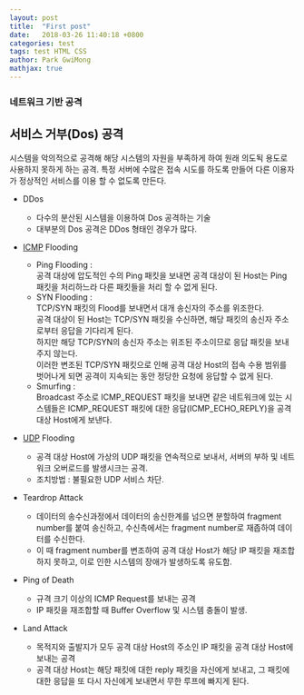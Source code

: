 ```yaml
---
layout: post
title:  "First post"
date:   2018-03-26 11:40:18 +0800
categories: test
tags: test HTML CSS
author: Park GwiMong
mathjax: true
---
```


### 네트워크 기반 공격


## 서비스 거부(Dos) 공격
시스템을 악의적으로 공격해 해당 시스템의 자원을 부족하게 하여 원래 의도됙 용도로 사용하지 못하게 하는 공격.
특정 서버에 수많은 접속 시도를 하도록 만들어 다른 이용자가 정상적인 서비스를 이용 할 수 없도록 만든다.

* DDos 
	+ 다수의 분산된 시스템을 이용하여 Dos 공격하는 기술
	+ 대부분의 Dos 공격은 DDos 형태인 경우가 많다.

* [ICMP](https://ko.wikipedia.org/wiki/ICMP) Flooding
	+ Ping Flooding : <br>
		공격 대상에 압도적인 수의 Ping 패킷을 보내면 공격 대상이 된 Host는 Ping 패킷을 처리하느라 다른 패킷들을 처리 할 수 없게 된다.
	+ SYN Flooding : <br>
		TCP/SYN 패킷의 Flood를 보내면서 대개 송신자의 주소를 위조한다.<br>
		공격 대상이 된 Host는 TCP/SYN 패킷을 수신하면, 해당 패킷의 송신자 주소로부터 응답을 기다리게 된다. <br>
		하지만 해당 TCP/SYN의 송신자 주소는 위조된 주소이므로 응답 패킷을 보내주지 않는다.<br>
		이러한 변조된 TCP/SYN 패킷으로 인해 공격 대상 Host의 접속 수용 범위를 벗어나게 되면 공격이 지속되는 동안 정당한 요청에 응답할 수 없게 된다.
	+ Smurfing : <br>
		Broadcast 주소로 ICMP_REQUEST 패킷을 보내면 같은 네트워크에 있는 시스템들은 ICMP_REQUEST 패킷에 대한 응답(ICMP_ECHO_REPLY)을 공격 대상 Host에게 보낸다. <br>
* [UDP](https://ko.wikipedia.org/wiki/UDP) Flooding
	+ 공격 대상 Host에 가상의 UDP 패킷을 연속적으로 보내서, 서버의 부하 및 네트워크 오버로드를 발생시크는 공격.
	+ 조치방법 : 불필요한 UDP 서비스 차단.
* Teardrop Attack
	+ 데이터의 송수신과정에서 데이터의 송신한계를 넘으면 분할하여 fragment number를 붙여 송신하고, 수신측에서는 fragment number로 재좁하여 데이터를 수신한다.
	+ 이 때 fragment number를 변조하여 공격 대상 Host가 해당 IP 패킷을 재조합하지 못하고, 이로 인한 시스템의 장애가 발생하도록 유도함.
* Ping of Death
	+ 규격 크기 이상의 ICMP Request를 보내는 공격
	+ IP 패킷을 재조합할 때 Buffer Overflow 및 시스템 충돌이 발생.
* Land Attack
	+ 목적지와 출발지가 모두 공격 대상 Host의 주소인 IP 패킷을 공격 대상 Host에 보내는 공격
	+ 공격 대상 Host는 해당 패킷에 대한 reply 패킷을 자신에게 보내고, 그 패킷에 대한 응답을 또 다시 자신에게 보내면서 무한 루프에 빠지게 된다.

##

